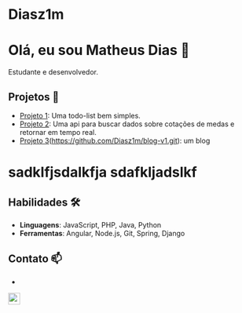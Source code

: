 # Diasz1m

# Olá, eu sou Matheus Dias 👋

Estudante e desenvolvedor. 

## Projetos 🚀
- [Projeto 1](https://github.com/Diasz1m/todo-list.git): Uma todo-list bem simples.
- [Projeto 2](https://github.com/Diasz1m/currency_quotation.git): Uma api para buscar dados sobre cotações de medas e retornar em tempo real.
- [Projeto 3](https://github.com/Diasz1m/blog-angular.git)(https://github.com/Diasz1m/blog-v1.git): um blog


<h1>sadklfjsdalkfja sdafkljadslkf</h1>

## Habilidades 🛠️
- **Linguagens**: JavaScript, PHP, Java, Python
- **Ferramentas**: Angular, Node.js, Git, Spring, Django

## Contato 📫
-  <a href="[https://www.linkedin.com/in/seu-perfil](https://www.linkedin.com/in/matheus-dias-5691bb195)" target="_blank">
  <img src="https://upload.wikimedia.org/wikipedia/commons/thumb/f/f7/Linkedin-brands-solid.svg/640px-Linkedin-brands-solid.svg.png" width="24" height="24">
</a>

